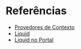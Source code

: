 # Referências

* [Provedores de Contexto](Provedores-de-Contexto.html)
* [Liquid](Liquid.html)
* [Liquid no Portal](Liquid-no-Portal.html)
